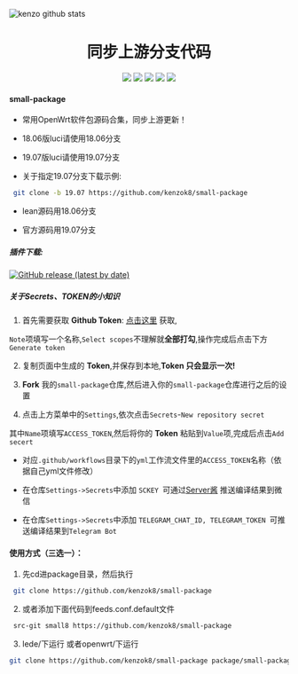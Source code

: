 ![kenzo github stats](https://github-readme-stats.vercel.app/api?username=kenzok8&show_icons=true&theme=merko)
<div align="center">
<h1 align="center">同步上游分支代码</h1>
<img src="https://img.shields.io/github/issues/kenzok8/small-package?color=green">
<img src="https://img.shields.io/github/stars/kenzok8/small-package?color=yellow">
<img src="https://img.shields.io/github/forks/kenzok8/small-package?color=orange">
<img src="https://img.shields.io/github/license/kenzok8/small-package?color=ff69b4">
<img src="https://img.shields.io/github/languages/code-size/kenzok8/small-package?color=blueviolet">
</div>


#### small-package

*  常用OpenWrt软件包源码合集，同步上游更新！

*  18.06版luci请使用18.06分支

*  19.07版luci请使用19.07分支

*  关于指定19.07分支下载示例:

```bash
 git clone -b 19.07 https://github.com/kenzok8/small-package
```

*  lean源码用18.06分支

*  官方源码用19.07分支


##### 插件下载:
[![GitHub release (latest by date)](https://img.shields.io/github/v/release/kenzok78/compile-packages?style=for-the-badge&label=插件每日更新)](https://github.com/kenzok78/compile-packages/releases/latest)

##### 关于Secrets、TOKEN的小知识


1. 首先需要获取 **Github Token**: [点击这里](https://github.com/settings/tokens/new) 获取,

 `Note`项填写一个名称,`Select scopes`不理解就**全部打勾**,操作完成后点击下方`Generate token`

2. 复制页面中生成的 **Token**,并保存到本地,**Token 只会显示一次!**

3. **Fork** 我的`small-package`仓库,然后进入你的`small-package`仓库进行之后的设置

4. 点击上方菜单中的`Settings`,依次点击`Secrets`-`New repository secret`

其中`Name`项填写`ACCESS_TOKEN`,然后将你的 **Token** 粘贴到`Value`项,完成后点击`Add secert`

* 对应`.github/workflows`目录下的`yml`工作流文件里的`ACCESS_TOKEN`名称（依据自己yml文件修改）

* 在仓库`Settings->Secrets`中添加 `SCKEY `可通过[Server酱](http://sc.ftqq.com) 推送编译结果到微信

* 在仓库`Settings->Secrets`中添加 `TELEGRAM_CHAT_ID, TELEGRAM_TOKEN `可推送编译结果到`Telegram Bot`




#### 使用方式（三选一）：

1. 先cd进package目录，然后执行

```bash
 git clone https://github.com/kenzok8/small-package
```
2. 或者添加下面代码到feeds.conf.default文件

```bash
 src-git small8 https://github.com/kenzok8/small-package
```
3. lede/下运行 或者openwrt/下运行

```bash
git clone https://github.com/kenzok8/small-package package/small-package
```












